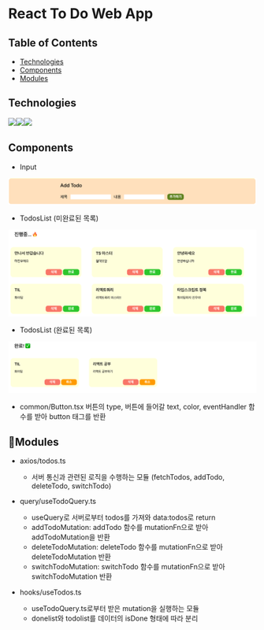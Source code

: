 # React To Do Web App
<!-- > Outline a brief description of your project. -->
<!-- > Live demo [_here_](https://www.example.com). -->

## Table of Contents

* [Technologies](#technologies)
* [Components](#Components)
* [Modules](#Modules)

## Technologies 
<img src = "https://img.shields.io/badge/TypeScript-007ACC?style=for-the-badge&logo=typescript&logoColor=white" /><img src = "https://img.shields.io/badge/React-20232A?style=for-the-badge&logo=react&logoColor=61DAFB"/><img src = "https://img.shields.io/badge/styled--components-DB7093?style=for-the-badge&logo=styled-components&logoColor=white"/>


## Components

- Input
<img src = "./src/assets/addform.png"/>

- TodosList (미완료된 목록)

<img src = "./src/assets/todolist.png"/>

- TodosList (완료된 목록)
<img src = "./src/assets/donelist.png"/>

- common/Button.tsx
버튼의 type, 버튼에 들어갈 text, color, eventHandler 함수를 받아 button 태그를 반환

## Modules

- axios/todos.ts
  - 서버 통신과 관련된 로직을 수행하는 모듈 (fetchTodos, addTodo, deleteTodo, switchTodo)

- query/useTodoQuery.ts
  - useQuery로 서버로부터 todos를 가져와 data:todos로 return
  - addTodoMutation: addTodo 함수를 mutationFn으로 받아 addTodoMutation을 반환
  - deleteTodoMutation: deleteTodo 함수를 mutationFn으로 받아 deleteTodoMutation 반환
  - switchTodoMutation: switchTodo 함수를 mutationFn으로 받아 switchTodoMutation 반환
 
- hooks/useTodos.ts
  - useTodoQuery.ts로부터 받은 mutation을 실행하는 모듈
  - donelist와 todolist를 데이터의 isDone 형태에 따라 분리


